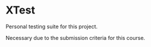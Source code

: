 # XTest
Personal testing suite for this project.

Necessary due to the submission criteria for this course.
